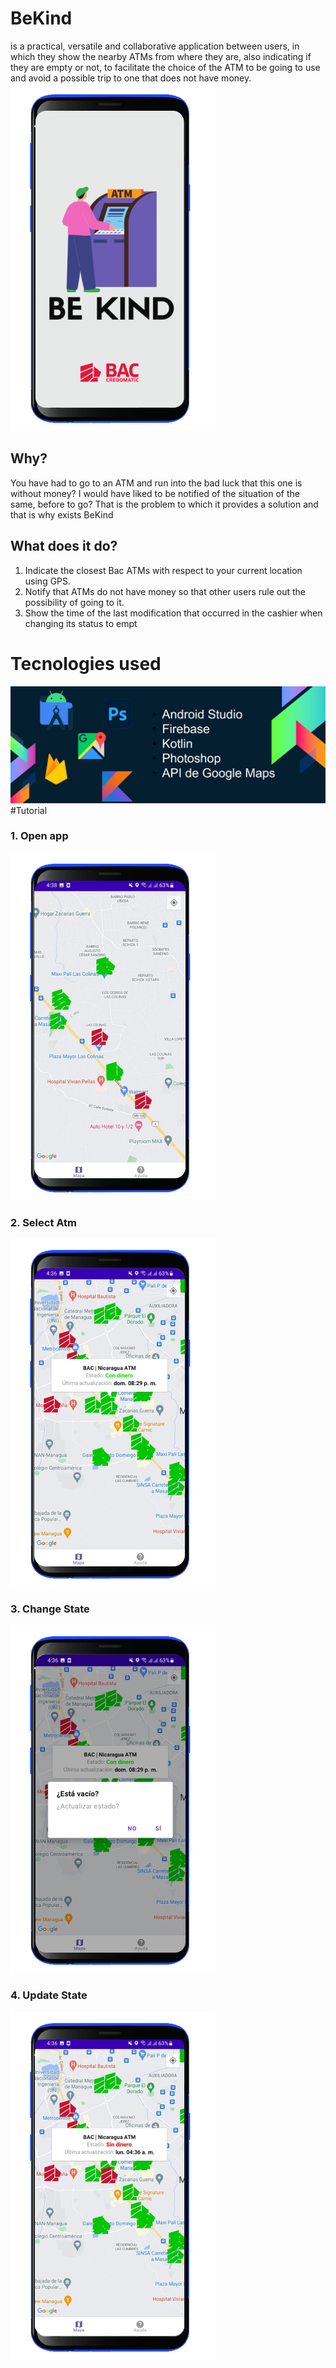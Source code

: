 # BeKind

is a practical, versatile and collaborative application
between users, in which they show the nearby ATMs from where they are, also indicating if they are empty or not, to facilitate the choice of the ATM to be going to use and avoid a possible trip to one that does not have money.
![](https://github.com/J2rg3n-B3rm2d3z/FinalProject/blob/master/assets/splashScreen.png?raw=true)
## Why?
You have had to go to an ATM and run into the bad
luck that this one is without money? I would have
liked to be notified of the situation of the same, before
to go?
That is the problem to which it provides a solution and that is why
exists BeKind
## What does it do?
1. Indicate the closest Bac ATMs with respect to your current location using GPS.
2. Notify that ATMs do not have money so that other users rule out the possibility of going to it.
3. Show the time of the last modification that occurred in the cashier when changing its status to empt

# Tecnologies used
![](https://github.com/J2rg3n-B3rm2d3z/FinalProject/blob/master/assets/technologies%20used.png?raw=true)
#Tutorial 
### 1. Open app
![](https://github.com/J2rg3n-B3rm2d3z/FinalProject/blob/master/assets/mainScreen.png?raw=true)
### 2. Select Atm
![](https://github.com/J2rg3n-B3rm2d3z/FinalProject/blob/master/assets/selectAtm.png?raw=true)
### 3. Change State
![](https://github.com/J2rg3n-B3rm2d3z/FinalProject/blob/master/assets/changeState.png?raw=true)
### 4. Update State
![](https://github.com/J2rg3n-B3rm2d3z/FinalProject/blob/master/assets/updatedState.png?raw=true)
